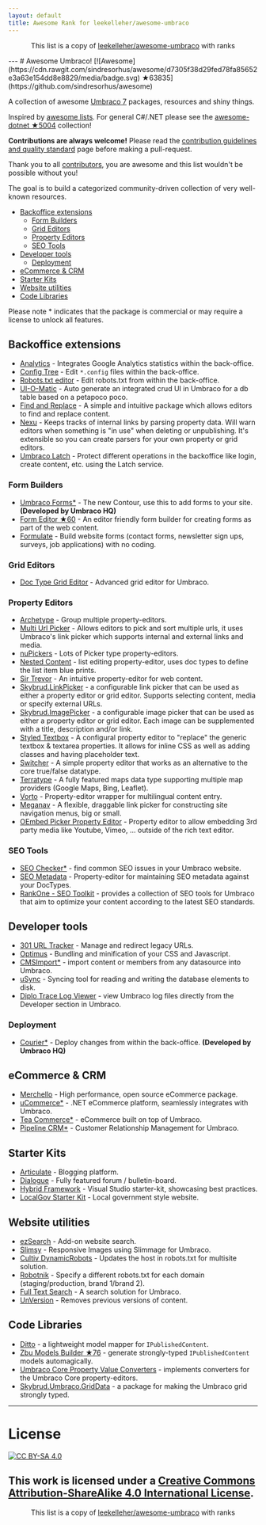 ```yaml
---
layout: default
title: Awesome Rank for leekelleher/awesome-umbraco
---
```


<p align="center">
	This list is a copy of <a href="https://github.com/leekelleher/awesome-umbraco">leekelleher/awesome-umbraco</a> with ranks
</p>
---
# Awesome Umbraco! [![Awesome](https://cdn.rawgit.com/sindresorhus/awesome/d7305f38d29fed78fa85652e3a63e154dd8e8829/media/badge.svg) ★63835](https://github.com/sindresorhus/awesome)

A collection of awesome [Umbraco 7](http://umbraco.com/) packages, resources and shiny things.

Inspired by [awesome lists](https://github.com/sindresorhus/awesome). For general C#/.NET please see the [awesome-dotnet ★5004](https://github.com/quozd/awesome-dotnet) collection!

**Contributions are always welcome!** Please read the [contribution guidelines and quality standard](https://github.com/leekelleher/awesome-umbraco/blob/master/CONTRIBUTING.md) page before making a pull-request.

Thank you to all [contributors](https://github.com/leekelleher/awesome-umbraco/graphs/contributors), you are awesome and this list wouldn't be possible without you!

The goal is to build a categorized community-driven collection of very well-known resources.

* [Backoffice extensions](#backoffice-extensions)
  * [Form Builders](#form-builders)
  * [Grid Editors](#grid-editors)
  * [Property Editors](#property-editors)
  * [SEO Tools](#seo-tools)
* [Developer tools](#developer-tools)
  * [Deployment](#deployment)
* [eCommerce & CRM](#ecommerce-crm)
* [Starter Kits](#starter-kits)
* [Website utilities](#website-utilities)
* [Code Libraries](#code-libraries)

Please note * indicates that the package is commercial or may require a license to unlock all features.

## Backoffice extensions

* [Analytics](https://our.umbraco.org/projects/backoffice-extensions/analytics) - Integrates Google Analytics statistics within the back-office.
* [Config Tree](https://our.umbraco.org/projects/developer-tools/config-tree) - Edit `*.config` files within the back-office.
* [Robots.txt editor](https://our.umbraco.org/projects/developer-tools/robotstxt-editor) - Edit robots.txt from within the back-office.
* [UI-O-Matic](https://our.umbraco.org/projects/developer-tools/ui-o-matic/) - Auto generate an integrated crud UI in Umbraco for a db table based on a petapoco poco.
* [Find and Replace](https://our.umbraco.org/projects/backoffice-extensions/find-and-replace/) - A simple and intuitive package which allows editors to find and replace content.
* [Nexu](https://our.umbraco.org/projects/backoffice-extensions/nexu) - Keeps tracks of internal links by parsing property data. Will warn editors when something is "in use" when deleting or unpublishing. It's extensible so you can create parsers for your own property or grid editors.
* [Umbraco Latch](https://our.umbraco.org/projects/backoffice-extensions/umbraco-latch/) - Protect different operations in the backoffice like login, create content, etc. using the Latch service.

### Form Builders

* [Umbraco Forms*](http://umbraco.com/forms) - The new Contour, use this to add forms to your site. **(Developed by Umbraco HQ)**
* [Form Editor ★60](https://github.com/kjac/FormEditor) - An editor friendly form builder for creating forms as part of the web content.
* [Formulate](https://our.umbraco.org/projects/backoffice-extensions/formulate/) - Build website forms (contact forms, newsletter sign ups, surveys, job applications) with no coding.

### Grid Editors

* [Doc Type Grid Editor](https://our.umbraco.org/projects/backoffice-extensions/doc-type-grid-editor/) - Advanced grid editor for Umbraco.

### Property Editors

* [Archetype](https://our.umbraco.org/projects/backoffice-extensions/archetype) - Group multiple property-editors.
* [Multi Url Picker](https://our.umbraco.org/projects/backoffice-extensions/multi-url-picker/) - Allows editors to pick and sort multiple urls, it uses Umbraco's link picker which supports internal and external links and media.
* [nuPickers](https://our.umbraco.org/projects/backoffice-extensions/nupickers) - Lots of Picker type property-editors.
* [Nested Content](https://our.umbraco.org/projects/backoffice-extensions/nested-content/) - list editing property-editor, uses doc types to define the list item blue prints.
* [Sir Trevor](https://our.umbraco.org/projects/backoffice-extensions/sir-trevor) - An intuitive property-editor for web content.
* [Skybrud.LinkPicker](https://our.umbraco.org/projects/backoffice-extensions/skybrudlinkpicker/) - a configurable link picker that can be used as either a property editor or grid editor. Supports selecting content, media or specify external URLs.
* [Skybrud.ImagePicker](https://our.umbraco.org/projects/backoffice-extensions/skybrudimagepicker/) - a configurable image picker that can be used as either a property editor or grid editor. Each image can be supplemented with a title, description and/or link.
* [Styled Textbox](https://our.umbraco.org/projects/backoffice-extensions/styled-textbox/) - A configural property editor to "replace" the generic textbox & textarea properties. It allows for inline CSS as well as adding classes and having placeholder text.
* [Switcher](https://our.umbraco.org/projects/backoffice-extensions/switcher/) - A simple property editor that works as an alternative to the core true/false datatype.
* [Terratype](https://our.umbraco.org/projects/backoffice-extensions/terratype/) - A fully featured maps data type  supporting multiple map providers (Google Maps, Bing, Leaflet).
* [Vorto](https://our.umbraco.org/projects/backoffice-extensions/vorto) - Property-editor wrapper for multilingual content entry.
* [Meganav](https://our.umbraco.org/projects/website-utilities/meganav/) - A flexible, draggable link picker for constructing site navigation menus, big or small.
* [OEmbed Picker Property Editor](https://our.umbraco.org/projects/backoffice-extensions/oembed-picker-property-editor/) - Property editor to allow embedding 3rd party media like Youtube, Vimeo, ... outside of the rich text editor.

### SEO Tools

* [SEO Checker*](http://soetemansoftware.nl/seo-checker) - find common SEO issues in your Umbraco website.
* [SEO Metadata](https://our.umbraco.org/projects/backoffice-extensions/seo-metadata-for-umbraco/) - Property-editor for maintaining SEO metadata against your DocTypes.
* [RankOne - SEO Toolkit](https://our.umbraco.org/projects/backoffice-extensions/rankone-seo-toolkit/) - provides a collection of SEO tools for Umbraco that aim to optimize your content according to the latest SEO standards.

## Developer tools

* [301 URL Tracker](https://our.umbraco.org/projects/developer-tools/301-url-tracker) - Manage and redirect legacy URLs.
* [Optimus](https://our.umbraco.org/projects/developer-tools/optimus) - Bundling and minification of your CSS and Javascript.
* [CMSImport*](http://soetemansoftware.nl/cmsimport) - import content or members from any datasource into Umbraco.
* [uSync](https://our.umbraco.org/projects/developer-tools/usync/) - Syncing tool for reading and writing the database elements to disk.
* [Diplo Trace Log Viewer](https://our.umbraco.org/projects/developer-tools/diplo-trace-log-viewer/) - view Umbraco log files directly from the Developer section in Umbraco.

### Deployment

* [Courier*](http://umbraco.com/products/more-add-ons/courier-2) - Deploy changes from within the back-office. **(Developed by Umbraco HQ)**

## eCommerce &amp; CRM

* [Merchello](http://www.merchello.com/) - High performance, open source eCommerce package.
* [uCommerce*](http://www.ucommerce.net/) - .NET eCommerce platform, seamlessly integrates with Umbraco.
* [Tea Commerce*](http://www.teacommerce.net/) - eCommerce built on top of Umbraco.
* [Pipeline CRM*](https://our.umbraco.org/projects/backoffice-extensions/pipeline-crm/) - Customer Relationship Management for Umbraco.

## Starter Kits

* [Articulate](https://our.umbraco.org/projects/starter-kits/articulate) - Blogging platform.
* [Dialogue](https://our.umbraco.org/projects/collaboration/dialogue) -  Fully featured forum / bulletin-board.
* [Hybrid Framework](https://our.umbraco.org/projects/developer-tools/hybrid-framework-for-umbraco-v7) - Visual Studio starter-kit, showcasing best practices.
* [LocalGov Starter Kit](https://our.umbraco.org/projects/starter-kits/localgov-starter-kit) - Local government style website.

## Website utilities

* [ezSearch](https://our.umbraco.org/projects/website-utilities/ezsearch) - Add-on website search.
* [Slimsy](https://our.umbraco.org/projects/website-utilities/slimsy) - Responsive Images using Slimmage for Umbraco.
* [Cultiv DynamicRobots](https://our.umbraco.org/projects/website-utilities/cultiv-dynamicrobots) - Updates the host in robots.txt for multisite solution.
* [Robotnik](https://our.umbraco.org/projects/developer-tools/robotnik/) - Specify a different robots.txt for each domain (staging/production, brand 1/brand 2).
* [Full Text Search](https://our.umbraco.org/projects/website-utilities/full-text-search/) - A search solution for Umbraco.
* [UnVersion](https://our.umbraco.org/projects/website-utilities/unversion/) - Removes previous versions of content.

## Code Libraries

* [Ditto](https://our.umbraco.org/projects/developer-tools/ditto/) - a lightweight model mapper for `IPublishedContent`.
* [Zbu Models Builder ★76](https://github.com/zpqrtbnk/Zbu.ModelsBuilder) - generate strongly-typed `IPublishedContent` models automagically.
* [Umbraco Core Property Value Converters](https://our.umbraco.org/projects/developer-tools/umbraco-core-property-value-converters) - implements converters for the Umbraco Core property-editors.
* [Skybrud.Umbraco.GridData](https://our.umbraco.org/projects/developer-tools/skybrudumbracogriddata/) - a package for making the Umbraco grid strongly typed.


---

# License

[![CC BY-SA 4.0](https://i.creativecommons.org/l/by-sa/4.0/88x31.png)](http://creativecommons.org/licenses/by-sa/4.0/)

This work is licensed under a [Creative Commons Attribution-ShareAlike 4.0 International License](http://creativecommons.org/licenses/by-sa/4.0/).
---
<p align="center">
	This list is a copy of <a href="https://github.com/leekelleher/awesome-umbraco">leekelleher/awesome-umbraco</a> with ranks
</p>
